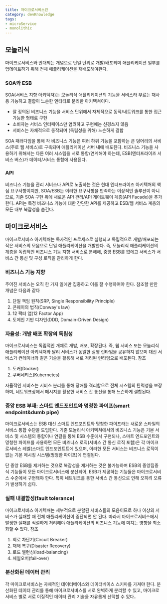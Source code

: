 ```yaml
---
title: 마이크로서비스란
category: devKnowledge
tags:
- microService
- monolithic
---
```


## 모놀리식
마이크로서비스와 반대되는 개념으로 단일 단위로 개발/배포되며 애플리케이션 일부를 업데이트하기 위해 전체 애플리케이션을 재배포해야한다.
### SOA와 ESB
SOA(서비스 지향 아키텍쳐)는 모놀리식 애플리케이션의 기능을 서비스라 부르는 재사용 가능하고 결합이 느슨한 엔티티로 분리한 아키텍쳐이다.
* 잘 정의된 비즈니스 기능을 서비스 단위에서 자체적으로 동작/네트워크를 통한 접근 가능한 형태로 구현
* 소비자는 서비스 인터페이스만 염려하고 구현에는 신경쓰지 않음
* 서비스는 자체적으로 동작되며 (독립성을 위해) 느슨하게 결합

SOA 패러다임을 통해 각 비즈니스 기능은 여러 하위 기능을 포함하는 큰 덩어리의 서비스(주로 웹 서비스)로 구축되며 애플리케이션 서버 내에 배포된다. 비즈니스 기능을 사용하기 위해서는 다른 여러 시스템을 서로 통합/연계해야 하는데, ESB(엔터프라이즈 서비스 버스)가 데이터/서비스 통합에 사용된다.

### API
비즈니스 기능을 관리 서비스나 API로 노출하는 것은 현대 엔터프라이즈 아키텍쳐의 핵심 요구사항이지만, SOA/ESB는 이러한 요구사항을 만족하는 이상적인 솔루션이 아니므로, 기존 SOA 구현 위에 새로운 API 관리/API 게이트웨이 계층(API Facade)을 추가한다.
API는 특정 비즈니스 기능에 대한 간단한 API를 제공하고 ESB/웹 서비스 계층의 모든 내부 복잡성을 숨긴다.




## 마이크로서비스
마이크로서비스 아키텍처는 독자적인 프로세스로 실행되고 독립적으로 개발/배포되는 작은 서비스의 모음으로 단일 애플리케이션을 개발한다. 즉, 모놀리식 애플리케이션의 계층을 독립적인 비즈니스 기능 지향 서비스로 분해해, 중앙 ESB를 없에고 서비스가 서비스 간 통신 및 구성 로직을 관리하게 한다.

### 비즈니스 기능 지향
주어진 서비스는 오직 한 가지 일에만 집중하고 이를 잘 수행하여야 한다.
참조할 만한 개념은 다음과 같다
1. 단일 책임 원칙(SRP, Single Responsibility Principle)
2. 콘웨이의 법칙(Conway's law)
3. 12 팩터 앱(12 Factor App)
4. 도메인 기반 디자인(DDD, Domain-Driven Design)

### 자율성: 개발 배포 확장의 독립성
마이크로서비스는 독립적인 개체로 개발, 배포, 확장된다.
즉, 웹 서비스 또는 모놀리식 애플리케이션 아키텍처와 달리 서비스가 동일한 실행 런타임을 공유하지 않으며 대신 서비스가 컨테이너와 같은 기술을 활용해 서로 격리된 런타임으로 배포된다.
참조
1. 도커(Docker)
2. 쿠버네티스(Kubernetes)

자율적인 서비스는 서비스 분리를 통해 장애를 격리함으로 전체 시스템의 탄력성을 보장하며, 네트워크상에서 메시지를 활용한 서비스 간 통신을 통해 느슨하게 결합된다.

### 중앙 ESB 부재: 스마트 엔드포인트와 멍청한 파이프(smart endpoint&dumb pipe)
마이크로서비스는 ESB 대신 스마트 엔드포인트와 멍청한 파이프라는 새로운 스타일의 서비스 통합 수단을 도입한다. 기존 모놀리식 아키텍쳐에서의 비즈니스 기능은 기본 서비스 및 시스템의 통합이나 연결을 통해 ESB 수준에서 구현되나, 스마트 엔드포인트와 멍청한 파이프를 사용하면 모든 비즈니스 로직(서비스 간 통신 로직 포함)은 각 마이크로서비스 레벨(스마트 엔드포인트트에 있으며, 이러한 모든 서비스는 비즈니스 로직이 없는 기본 메시징 시스템(멍청한 파이프)에 연결된다.

단 중앙 ESB를 제거하는 것으로 복잡성을 제거하는 것은 불가능하며 ESB의 중앙집중식 기능들이 모든 마이크로서비스에 분산되어, ESB가 제공하는 기능들은 마이크로서비스 수준에서 구현돼야 한다. 특히 네트워크를 통한 서비스 간 통신으로 인해 오히려 오류가 발생하기 쉽다.

### 실패 내결함성(fault tolerance)
마이크로서비스 아키텍쳐는 세부적으로 분할된 서비스들의 모음이므로 하나 이상의 서비스가 실패할 때 전체 애플리케이션이 중단되면 안 된다. 따라서 마이크로서비스에서 발생한 실패를 적절하게 처리해야 애플리케이션의 비즈니스 기능에 미치는 영향을 최소화할 수 있다.
참조 
1. 회로 차단기(Circuit Breaker)
2. 재해 복구(Disaster Recovery)
3. 로드 밸런싱(load-balancing)
4. 페일오버(fail-over)

### 분산화된 데이터 관리
각 마이크로서비스는 자체적인 데이터베이스와 데이터베이스 스키마를 가져야 한다.
분산화된 데이터 관리를 통해 마이크로서비스를 서로 완벽하게 분리할 수 있고, 마이크로서비스 별로 서로 이질적인 데이터 관리 기술을 자유롭게 선택할 수 있다..
